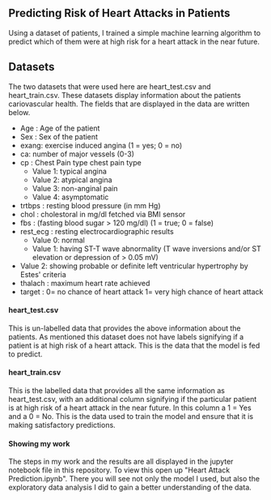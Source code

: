 ## Predicting Risk of Heart Attacks in Patients
Using a dataset of patients, I trained a simple machine learning algorithm to predict which of them were at high risk for a heart attack in the near future.

## Datasets
The two datasets that were used here are heart_test.csv and heart_train.csv. These datasets display information about the patients cariovascular health. The fields that are displayed in the data are written below.

- Age : Age of the patient
- Sex : Sex of the patient
- exang: exercise induced angina (1 = yes; 0 = no)
- ca: number of major vessels (0-3)
- cp : Chest Pain type chest pain type
  - Value 1: typical angina
  - Value 2: atypical angina
  - Value 3: non-anginal pain
  - Value 4: asymptomatic
- trtbps : resting blood pressure (in mm Hg)
- chol : cholestoral in mg/dl fetched via BMI sensor
- fbs : (fasting blood sugar > 120 mg/dl) (1 = true; 0 = false)
- rest_ecg : resting electrocardiographic results
  - Value 0: normal
  - Value 1: having ST-T wave abnormality (T wave inversions and/or ST elevation or 
depression of > 0.05 mV)
- Value 2: showing probable or definite left ventricular hypertrophy by Estes' criteria
- thalach : maximum heart rate achieved
- target : 0= no chance of heart attack 1= very high chance of heart attack

#### heart_test.csv 
This is un-labelled data that provides the above information about the patients. As mentioned this dataset does not have labels signifying if a patient is at high risk of a heart attack. This is the data that the model is fed to predict.

#### heart_train.csv
This is the labelled data that provides all the same information as heart_test.csv, with an additional column signifying if the particular patient is at high risk of a heart attack in the near future. In this column a 1 = Yes and a 0 = No. This is the data used to train the model and ensure that it is making satisfactory predictions.

#### Showing my work

The steps in my work and the results are all displayed in the jupyter notebook file in this repository. To view this open up "Heart Attack Prediction.ipynb". There you will see not only the model I used, but also the exploratory data analysis I did to gain a better understanding of the data.
